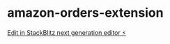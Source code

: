 # amazon-orders-extension

[Edit in StackBlitz next generation editor ⚡️](https://stackblitz.com/~/github.com/jeremiehelme/amazon-orders-extension)
